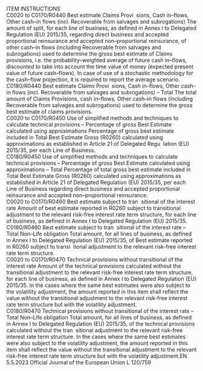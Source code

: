  
ITEM  INSTRUCTIONS  
C0020 to 
C0170/R0440  Best estimate Claims Provi ­
sions, Cash in–flows, Other 
cash–in flows (incl. 
Recoverable from salvages and 
subrogations)  The amount of split, for each line of business, as defined in Annex I to Delegated 
Regulation (EU) 2015/35, regarding direct business and accepted proportional 
reinsurance and accepted non–proportional reinsurance, of other cash–in flows 
(including Recoverable from salvages and subrogations) used to determine the 
gross best estimate of Claims provisions, i.e. the probability–weighted average 
of future cash in–flows, discounted to take into account the time value of 
money (expected present value of future cash–flows). In case of use of a stochastic 
methodology for the cash–flow projection, it is required to report the average 
scenario.  
C0180/R0440  Best estimate Claims Provi ­
sions, Cash in–flows, Other 
cash–in flows (incl. 
Recoverable from salvages and 
subrogations) – Total  The total amount of Claims Provisions, cash in–flows, Other cash–in flows 
(including Recoverable from salvages and subrogations) used to determine the 
gross best estimate of claims provisions.  
C0020 to 
C0170/R0450  Use of simplified methods and 
techniques to calculate 
technical provisions – 
Percentage of gross Best 
Estimate calculated using 
approximations  Percentage of gross best estimate included in Total Best Estimate Gross (R0260) 
calculated using approximations as established in Article 21 of Delegated Regu ­
lation (EU) 2015/35, per each Line of Business.  
C0180/R0450  Use of simplified methods and 
techniques to calculate 
technical provisions – 
Percentage of gross Best 
Estimate calculated using 
approximations – Total  Percentage of total gross best estimate included in Total Best Estimate Gross 
(R0260) calculated using approximations as established in Article 21 of 
Delegated Regulation (EU) 2015/35, per each Line of Business regarding direct 
business and accepted proportional reinsurance and accepted non–proportional 
reinsurance.  
C0020 to 
C0170/R0460  Best estimate subject to tran ­
sitional of the interest rate  Amount of best estimate reported in R0260 subject to transitional adjustment to 
the relevant risk-free interest rate term structure, for each line of business, as 
defined in Annex I to Delegated Regulation (EU) 2015/35.  
C0180/R0460  Best estimate subject to tran ­
sitional of the interest rate – 
Total Non–Life obligation  Total amount, for all lines of business, as defined in Annex I to Delegated 
Regulation (EU) 2015/35, of Best estimate reported in R0260 subject to transi ­
tional adjustment to the relevant risk-free interest rate term structure.  
C0020 to 
C0170/R0470  Technical provisions without 
transitional of the interest rate  Amount of the technical provisions calculated without the transitional adjustment 
to the relevant risk-free interest rate term structure, for each line of business, as 
defined in Annex I to Delegated Regulation (EU) 2015/35. 
In the cases where the same best estimates were also subject to the volatility 
adjustment, the amount reported in this item shall reflect the value without the 
transitional adjustment to the relevant risk-free interest rate term structure but 
with the volatility adjustment.  
C0180/R0470  Technical provisions without 
transitional of the interest rate 
– Total Non–Life obligation  Total amount, for all lines of business, as defined in Annex I to Delegated 
Regulation (EU) 2015/35, of the technical provisions calculated without the tran ­
sitional adjustment to the relevant risk-free interest rate term structure. 
In the cases where the same best estimates were also subject to the volatility 
adjustment, the amount reported in this item shall reflect the value without the 
transitional adjustment to the relevant risk-free interest rate term structure but 
with the volatility adjustment.EN  5.5.2023 Official Journal of the European Union L 120/759